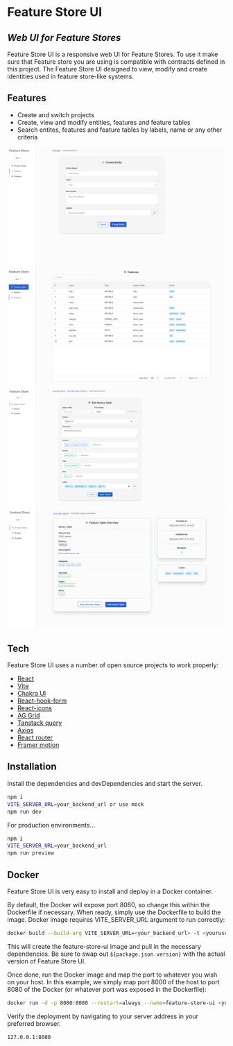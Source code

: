 #  Feature Store UI
## _Web UI for Feature Stores_

Feature Store UI is a responsive web UI for Feature Stores. To use it make sure that Feature store you are using is compatible with contracts defined in this project.
The Feature Store UI designed to view, modify and create identities used in feature store-like systems.

## Features

- Create and switch projects
- Create, view and modify entities, features and feature tables
- Search entites, features and feature tables by labels, name or any other criteria

![Sample UI](https://github.com/otomilova/feature-store-ui/blob/main/samples/createEntity.png)
![Sample UI](https://github.com/otomilova/feature-store-ui/blob/main/samples/features.png)
![Sample UI](https://github.com/otomilova/feature-store-ui/blob/main/samples/edit_ft.jpg)
![Sample UI](https://github.com/otomilova/feature-store-ui/blob/main/samples/FeatureTableOverview.png)

## Tech

Feature Store UI uses a number of open source projects to work properly:

- [React](http://react.dev)
- [Vite](https://vitejs.dev/)
- [Chakra UI](https://chakra-ui.com/)
- [React-hook-form](https://react-hook-form.com/)
- [React-icons](https://react-icons-v2.vercel.app/)
- [AG Grid](https://ag-grid.com/)
- [Tanstack query](https://tanstack.com/query/latest)
- [Axios](https://axios-http.com/ru/docs/intro)
- [React router](https://reactrouter.com/en/main)
- [Framer motion](https://www.framer.com/motion/)


## Installation

Install the dependencies and devDependencies and start the server.

```sh
npm i
VITE_SERVER_URL=your_backend_url or use mock
npm run dev
```

For production environments...

```sh
npm i
VITE_SERVER_URL=your_backend_url
npm run preview
```

## Docker

Feature Store UI is very easy to install and deploy in a Docker container.

By default, the Docker will expose port 8080, so change this within the
Dockerfile if necessary. When ready, simply use the Dockerfile to
build the image. Docker image requires VITE_SERVER_URL argument to run correctly:

```sh
docker build --build-arg VITE_SERVER_URL=<your_backend_url> -t <youruser>/feature-store-ui:${package.json.version} .
```

This will create the feature-store-ui image and pull in the necessary dependencies.
Be sure to swap out `${package.json.version}` with the actual version of Feature Store UI. 

Once done, run the Docker image and map the port to whatever you wish on
your host. In this example, we simply map port 8000 of the host to
port 8080 of the Docker (or whatever port was exposed in the Dockerfile):

```sh
docker run -d -p 8080:8080 --restart=always --name=feature-store-ui <youruser>/feature-store-ui:${package.json.version}
```

Verify the deployment by navigating to your server address in your preferred browser.

```sh
127.0.0.1:8080
```


